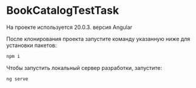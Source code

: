# BookCatalogTestTask

На проекте используется 20.0.3. версия Angular

После клонирования проекта запустите команду указанную ниже для установки пакетов:

```bash
npm i
```

Чтобы запустить локальный сервер разработки, запустите:

```bash
ng serve
```

